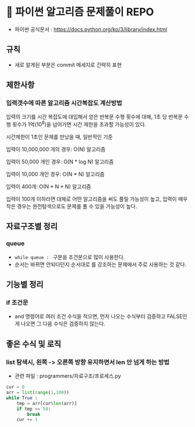 # 📁 파이썬 알고리즘 문제풀이 REPO 
- 파이썬 공식문서 : https://docs.python.org/ko/3/library/index.html

## 규칙
- 새로 알게된 부분은 commit 메세지로 간략히 표현

## 제한사항

### 입력갯수에 따른 알고리즘 시간복잡도 계산방법

입력의 크기를 시간 복잡도에 대입해서 얻은 반복문 수행 횟수에 대해, 1초 당 반복문 수행 횟수가 1억($10^8$)을 넘어가면 시간 제한을 초과할 가능성이 있다.


시간제한이 1초인 문제를 만났을 때, 일반적인 기준

입력이 10,000,000 개의 경우: O(N) 알고리즘

입력이 50,000 개인 경우: O(N * log N) 알고리즘

입력이 10,000 개인 경우: O(N * N) 알고리즘

입력이 400개: O(N * N * N) 알고리즘


입력이 100개 이하라면 대체로 어떤 알고리즘을 써도 풀릴 가능성이 높고, 입력이 매우 작은 경우는 완전탐색으로도 문제를 풀 수 있을 가능성이 높다.

## 자료구조별 정리 
### queue
- `while queue : ` 구문을 조건문으로 많이 사용한다. 
- 순서는 바뀌면 안되다던지 순서대로 를 강조하는 문제에서 주로 사용하는 것 같다. 

## 기능별 정리
### if 조건문
- and 명령어로 여러 조건 수식을 적으면, 먼저 나오는 수식부터 검증하고 FALSE인게 나오면 그 다음 수식은 검증하지 않는다.

## 좋은 수식 및 로직
### list 탐색시, 왼쪽 -> 오른쪽 방향 유지하면서 len 안 넘게 하는 방법
- 관련 파일 : programmers/자료구조/프로세스.py
```python
cur = 0
arr = list(range(1,100))
while True :
    tmp = arr[cur%len(arr)]
    if tmp == 50:
        break
    cur += 1
```

